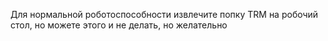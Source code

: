 Для нормальной роботоспособности извлечите попку TRM на робочий стол, но можете этого и не делать, но желательно
